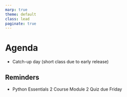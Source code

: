 ```yaml
---
marp: true
theme: default
class: lead
paginate: true
---
```


<!-- headingDivider: 1 -->
<!-- backgroundColor: black -->
<!-- class: invert -->

# Agenda

- Catch-up day (short class due to early release)

## Reminders

- Python Essentials 2 Course Module 2 Quiz due Friday
